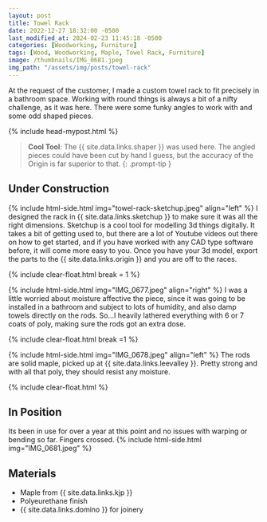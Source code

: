 ```yaml
---
layout: post
title: Towel Rack
date: 2022-12-27 18:32:00 -0500
last_modified_at: 2024-02-23 11:45:18 -0500
categories: [Woodworking, Furniture]
tags: [Wood, Woodworking, Maple, Towel Rack, Furniture]
image: /thumbnails/IMG_0681.jpeg
img_path: "/assets/img/posts/towel-rack"
---
```


At the request of the customer, I made a custom towel rack to fit precisely in a bathroom space. Working with round things is always a bit of a nifty challenge, as it was here. There were some funky angles to work with and some odd shaped pieces.

{% include head-mypost.html %}

> **Cool Tool**: The {{ site.data.links.shaper }} was used here. The angled pieces could have been cut by hand I guess, but the accuracy of the Origin is far superior to that.
{: .prompt-tip }

## Under Construction

{% include html-side.html img="towel-rack-sketchup.jpeg" align="left" %}
I designed the rack in {{ site.data.links.sketchup }} to make sure it was all the right dimensions. Sketchup is a cool tool for modelling 3d things digitally. It takes a bit of getting used to, but there are a lot of Youtube videos out there on how to get started, and if you have worked with any CAD type software before, it will come more easy to you. Once you have your 3d model, export the parts to the {{ site.data.links.origin }} and you are off to the races.

{% include clear-float.html break = 1 %}

{% include html-side.html img="IMG_0677.jpeg" align="right" %}
I was a little worried about moisture affective the piece, since it was going to be installed in a bathroom and subject to lots of humidity, and also damp towels directly on the rods. So...I heavily lathered everything with 6 or 7 coats of poly, making sure the rods got an extra dose.

{% include clear-float.html break =1 %}

{% include html-side.html img="IMG_0678.jpeg" align="left" %}
The rods are solid maple, picked up at {{ site.data.links.leevalley }}.  Pretty strong and with all that poly, they should resist any moisture.

{% include clear-float.html %}

## In Position

Its been in use for over a year at this point and no issues with warping or bending so far.  Fingers crossed.
{% include html-side.html img="IMG_0681.jpeg" %}

## Materials

- Maple from {{ site.data.links.kjp }}
- Polyeurethane finish
- {{ site.data.links.domino }} for joinery
